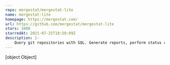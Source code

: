 ```yaml
---
repo: mergestat/mergestat-lite
name: mergestat-lite
homepage: https://mergestat.com/
url: https://github.com/mergestat/mergestat-lite
stars: 3480
starredAt: 2021-07-25T18:50:09Z
description: |-
    Query git repositories with SQL. Generate reports, perform status checks, analyze codebases. 🔍 📊
---
```


[object Object]

